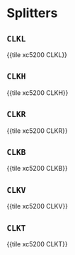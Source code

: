 # Splitters


## `CLKL`

{{tile xc5200 CLKL}}


## `CLKH`

{{tile xc5200 CLKH}}


## `CLKR`

{{tile xc5200 CLKR}}


## `CLKB`

{{tile xc5200 CLKB}}


## `CLKV`

{{tile xc5200 CLKV}}


## `CLKT`

{{tile xc5200 CLKT}}
